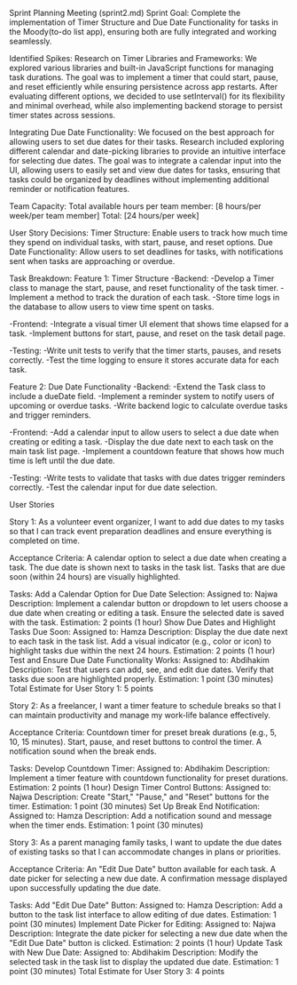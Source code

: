 Sprint Planning Meeting (sprint2.md)
Sprint Goal:
Complete the implementation of Timer Structure and Due Date Functionality for tasks in the Moody(to-do list app), 
ensuring both are fully integrated and working seamlessly.

Identified Spikes:
Research on Timer Libraries and Frameworks: We explored various libraries and built-in JavaScript functions for 
managing task durations. The goal was to implement a timer that could start, pause, and reset efficiently while 
ensuring persistence across app restarts. After evaluating different options, we decided to use setInterval() for 
its flexibility and minimal overhead, while also implementing backend storage to persist timer states across sessions.

Integrating Due Date Functionality: We focused on the best approach for allowing users to set due dates for their tasks. 
Research included exploring different calendar and date-picking libraries to provide an intuitive interface for selecting 
due dates. The goal was to integrate a calendar input into the UI, allowing users to easily set and view due dates for tasks, 
ensuring that tasks could be organized by deadlines without implementing additional reminder or notification features.

Team Capacity:
Total available hours per team member: [8 hours/per week/per team member] 
Total: [24 hours/per week]

User Story Decisions:
Timer Structure: Enable users to track how much time they spend on individual tasks, with start, pause, and reset options.
Due Date Functionality: Allow users to set deadlines for tasks, with notifications sent when tasks are approaching or overdue.

Task Breakdown:
Feature 1: Timer Structure
-Backend:
  -Develop a Timer class to manage the start, pause, and reset functionality of the task timer.
  -Implement a method to track the duration of each task.
  -Store time logs in the database to allow users to view time spent on tasks.

-Frontend:
  -Integrate a visual timer UI element that shows time elapsed for a task.
  -Implement buttons for start, pause, and reset on the task detail page.

-Testing:
  -Write unit tests to verify that the timer starts, pauses, and resets correctly.
  -Test the time logging to ensure it stores accurate data for each task.

Feature 2: Due Date Functionality
-Backend:
  -Extend the Task class to include a dueDate field.
  -Implement a reminder system to notify users of upcoming or overdue tasks.
  -Write backend logic to calculate overdue tasks and trigger reminders.

-Frontend:
  -Add a calendar input to allow users to select a due date when creating or editing a task.
  -Display the due date next to each task on the main task list page.
  -Implement a countdown feature that shows how much time is left until the due date.

-Testing:
  -Write tests to validate that tasks with due dates trigger reminders correctly.
  -Test the calendar input for due date selection.


User Stories

Story 1:
As a volunteer event organizer, I want to add due dates to my tasks so that I can track event preparation deadlines and ensure everything is completed on time.

Acceptance Criteria:  A calendar option to select a due date when creating a task. The due date is shown next to tasks in the task list. Tasks that are due soon (within 24 hours) are visually highlighted.

Tasks:  Add a Calendar Option for Due Date Selection:  Assigned to: Najwa Description: Implement a calendar button or dropdown to let users choose a due date when creating or editing a task. Ensure the selected date is saved with the task. Estimation: 2 points (1 hour) Show Due Dates and Highlight Tasks Due Soon:  Assigned to: Hamza Description: Display the due date next to each task in the task list. Add a visual indicator (e.g., color or icon) to highlight tasks due within the next 24 hours. Estimation: 2 points (1 hour) Test and Ensure Due Date Functionality Works:  Assigned to: Abdihakim Description: Test that users can add, see, and edit due dates. Verify that tasks due soon are highlighted properly. Estimation: 1 point (30 minutes) Total Estimate for User Story 1: 5 points

Story 2:
As a freelancer, I want a timer feature to schedule breaks so that I can maintain productivity and manage my work-life balance effectively.

Acceptance Criteria:  Countdown timer for preset break durations (e.g., 5, 10, 15 minutes). Start, pause, and reset buttons to control the timer. A notification sound when the break ends.

Tasks:  Develop Countdown Timer:  Assigned to: Abdihakim Description: Implement a timer feature with countdown functionality for preset durations. Estimation: 2 points (1 hour) Design Timer Control Buttons:  Assigned to: Najwa Description: Create "Start," "Pause," and "Reset" buttons for the timer. Estimation: 1 point (30 minutes) Set Up Break End Notification:  Assigned to: Hamza Description: Add a notification sound and message when the timer ends. Estimation: 1 point (30 minutes)

Story 3:
As a parent managing family tasks, I want to update the due dates of existing tasks so that I can accommodate changes in plans or priorities.

Acceptance Criteria:  An "Edit Due Date" button available for each task. A date picker for selecting a new due date. A confirmation message displayed upon successfully updating the due date.

Tasks:  Add "Edit Due Date" Button:  Assigned to: Hamza Description: Add a button to the task list interface to allow editing of due dates. Estimation: 1 point (30 minutes) Implement Date Picker for Editing:  Assigned to: Najwa Description: Integrate the date picker for selecting a new due date when the "Edit Due Date" button is clicked. Estimation: 2 points (1 hour) Update Task with New Due Date:  Assigned to: Abdihakim Description: Modify the selected task in the task list to display the updated due date. Estimation: 1 point (30 minutes) Total Estimate for User Story 3: 4 points






